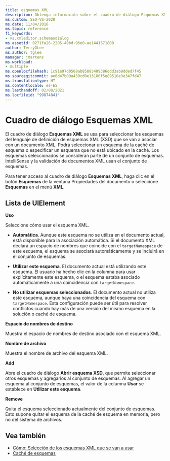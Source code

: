 ```yaml
---
title: esquemas XML
description: Obtenga información sobre el cuadro de diálogo Esquemas XML, que se usa para seleccionar los esquemas del lenguaje de definición de esquema XML (XSD) que se van a asociar a un documento XML.
ms.custom: SEO-VS-2020
ms.date: 11/04/2016
ms.topic: reference
f1_keywords:
- vs.xmleditor.schemasdialog
ms.assetid: 0271fa26-2205-49bd-96e0-ae1441571808
author: TerryGLee
ms.author: tglee
manager: jmartens
ms.workload:
- multiple
ms.openlocfilehash: 1c91e97d0508ab85893409386ddd3ab9dded7f45
ms.sourcegitcommit: ae6d47b09a439cd0e13180f5e89510e3e347fd47
ms.translationtype: HT
ms.contentlocale: es-ES
ms.lasthandoff: 02/08/2021
ms.locfileid: "99874841"
---
```

# <a name="xml-schemas-dialog-box"></a>Cuadro de diálogo Esquemas XML

El cuadro de diálogo **Esquemas XML** se usa para seleccionar los esquemas del lenguaje de definición de esquemas XML (XSD) que se van a asociar con un documento XML. Podrá seleccionar un esquema de la caché de esquema o especificar un esquema que no está ubicado en la caché. Los esquemas seleccionados se consideran parte de un conjunto de esquemas. IntelliSense y la validación de documentos XML usan el conjunto de esquemas.

Para tener acceso al cuadro de diálogo **Esquemas XML**, haga clic en el botón **Esquemas** de la ventana Propiedades del documento o seleccione **Esquemas** en el menú **XML**.

## <a name="uielement-list"></a>Lista de UIElement

**Uso**

Seleccione cómo usar el esquema XML.

- **Automática**. Aunque este esquema no se utiliza en el documento actual, está disponible para la asociación automática. Si el documento XML declara un espacio de nombres que coincide con el `targetNamespace` de este esquema, el esquema se asociará automáticamente y se incluirá en el conjunto de esquemas.

- **Utilizar este esquema**. El documento actual está utilizando este esquema. El usuario ha hecho clic en la columna para usar explícitamente este esquema, o el esquema estaba asociado automáticamente a una coincidencia con `targetNamespace`.

- **No utilizar esquemas seleccionados**. El documento actual no utiliza este esquema, aunque haya una coincidencia del esquema con `targetNamespace`. Esta configuración puede ser útil para resolver conflictos cuando hay más de una versión del mismo esquema en la solución o caché de esquema.

**Espacio de nombres de destino**

Muestra el espacio de nombres de destino asociado con el esquema XML.

**Nombre de archivo**

Muestra el nombre de archivo del esquema XML.

**Add**

Abre el cuadro de diálogo **Abrir esquema XSD**, que permite seleccionar otros esquemas y agregarlos al conjunto de esquemas. Al agregar un esquema al conjunto de esquemas, el valor de la columna **Usar** se establece en **Utilizar este esquema**.

**Remove**

Quita el esquema seleccionado actualmente del conjunto de esquemas. Esto supone quitar el esquema de la caché de esquema en memoria, pero no del sistema de archivos.

## <a name="see-also"></a>Vea también

- [Cómo: Selección de los esquemas XML que se van a usar](../xml-tools/how-to-select-the-xml-schemas-to-use.md)
- [Caché de esquemas](../xml-tools/schema-cache.md)
